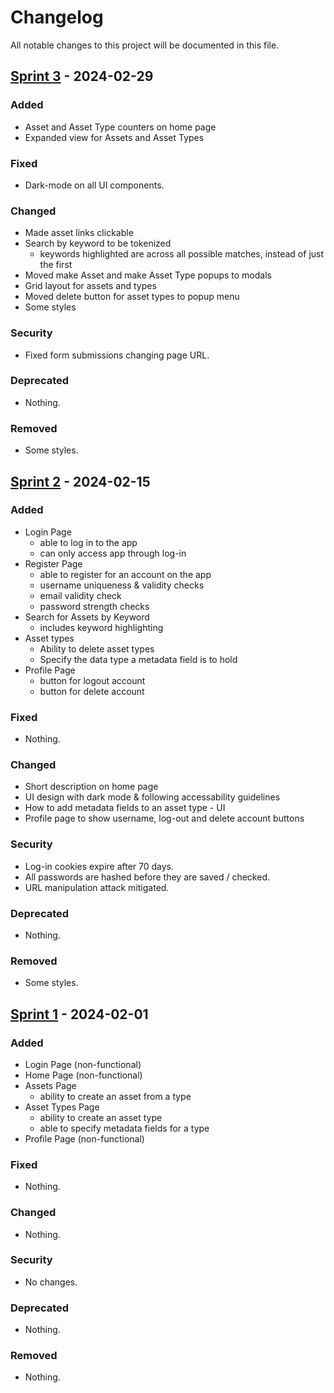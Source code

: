 # Changelog

All notable changes to this project will be documented in this file.

## [Sprint 3] - 2024-02-29

### Added

- Asset and Asset Type counters on home page
- Expanded view for Assets and Asset Types

### Fixed

- Dark-mode on all UI components.

### Changed

- Made asset links clickable
- Search by keyword to be tokenized
  - keywords highlighted are across all possible matches, instead of just the first
- Moved make Asset and make Asset Type popups to modals
- Grid layout for assets and types
- Moved delete button for asset types to popup menu
- Some styles

### Security

- Fixed form submissions changing page URL.

### Deprecated

- Nothing.

### Removed

- Some styles.

## [Sprint 2] - 2024-02-15

### Added

- Login Page
  - able to log in to the app
  - can only access app through log-in
- Register Page
  - able to register for an account on the app
  - username uniqueness & validity checks
  - email validity check
  - password strength checks
- Search for Assets by Keyword
  - includes keyword highlighting
- Asset types
  - Ability to delete asset types
  - Specify the data type a metadata field is to hold
- Profile Page
  - button for logout account
  - button for delete account

### Fixed

- Nothing.

### Changed

- Short description on home page
- UI design with dark mode & following accessability guidelines
- How to add metadata fields to an asset type - UI
- Profile page to show username, log-out and delete account buttons

### Security

- Log-in cookies expire after 70 days.
- All passwords are hashed before they are saved / checked.
- URL manipulation attack mitigated.

### Deprecated

- Nothing.

### Removed

- Some styles.

## [Sprint 1] - 2024-02-01

### Added

- Login Page (non-functional)
- Home Page (non-functional)
- Assets Page
  - ability to create an asset from a type
- Asset Types Page
  - ability to create an asset type
  - able to specify metadata fields for a type
- Profile Page (non-functional)

### Fixed

- Nothing.

### Changed

- Nothing.

### Security

- No changes.

### Deprecated

- Nothing.

### Removed

- Nothing.

[Sprint 1]: https://gitlab.cim.rhul.ac.uk/TeamProject03/TeamProject03/-/tags/Sprint-1
[Sprint 2]: https://gitlab.cim.rhul.ac.uk/TeamProject03/TeamProject03/-/tags/Sprint-2
[Sprint 3]: https://gitlab.cim.rhul.ac.uk/TeamProject03/TeamProject03/-/tags/Sprint-3
